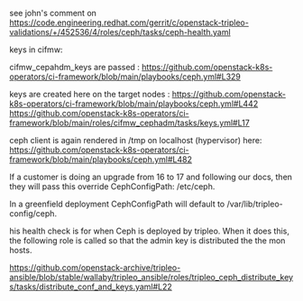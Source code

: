 
see john's comment on
https://code.engineering.redhat.com/gerrit/c/openstack-tripleo-validations/+/452536/4/roles/ceph/tasks/ceph-health.yaml



keys in cifmw:

cifmw_cepahdm_keys are passed : https://github.com/openstack-k8s-operators/ci-framework/blob/main/playbooks/ceph.yml#L329

keys are created here on the target nodes : https://github.com/openstack-k8s-operators/ci-framework/blob/main/playbooks/ceph.yml#L442   
 https://github.com/openstack-k8s-operators/ci-framework/blob/main/roles/cifmw_cephadm/tasks/keys.yml#L17

ceph client is again rendered in /tmp on localhost (hypervisor) here: https://github.com/openstack-k8s-operators/ci-framework/blob/main/playbooks/ceph.yml#L482



If a customer is doing an upgrade from 16 to 17 and following our docs, then they will pass this override CephConfigPath: /etc/ceph.

In a greenfield deployment CephConfigPath will default to /var/lib/tripleo-config/ceph.




his health check is for when Ceph is deployed by tripleo. When it does this, the following role is called so that the admin key is distributed the the mon hosts.

https://github.com/openstack-archive/tripleo-ansible/blob/stable/wallaby/tripleo_ansible/roles/tripleo_ceph_distribute_keys/tasks/distribute_conf_and_keys.yaml#L22
